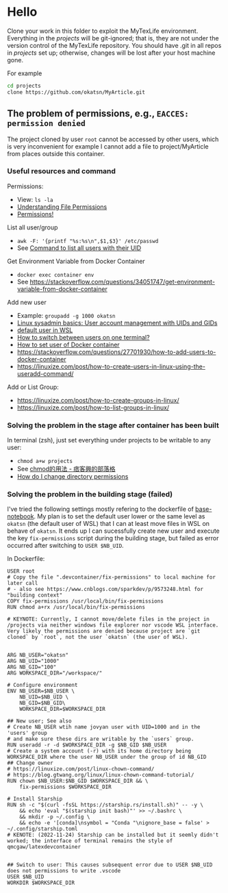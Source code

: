 # Hello
Clone your work in this folder to exploit the MyTexLife environment.
Everything in the *projects* will be git-ignored; that is, they are not under the version control of the MyTexLife repository.
You should have .git in all repos in *projects* set up; otherwise, changes will be lost after your host machine gone.


For example
```bash
cd projects
clone https://github.com/okatsn/MyArticle.git
```


## The problem of permissions, e.g., `EACCES: permission denied`
The project cloned by user `root` cannot be accessed by other users, which is very inconvenient for example I cannot add a file to project/MyArticle from places outside this container.

### Useful resources and command
Permissions:
- View: `ls -la `
- [Understanding File Permissions](https://www.elated.com/understanding-permissions/)
- [Permissions!](https://ryanstutorials.net/linuxtutorial/permissions.php)

List all user/group
- `awk -F: '{printf "%s:%s\n",$1,$3}' /etc/passwd`
- See [Command to list all users with their UID](https://askubuntu.com/questions/645236/command-to-list-all-users-with-their-uid)






Get Environment Variable from Docker Container
- `docker exec container env`
-  See https://stackoverflow.com/questions/34051747/get-environment-variable-from-docker-container

Add new user
- Example: `groupadd -g 1000 okatsn`
- [Linux sysadmin basics: User account management with UIDs and GIDs](https://www.redhat.com/sysadmin/user-account-gid-uid)
- [default user in WSL](https://superuser.com/questions/1266881/how-to-change-the-default-user-name-in-wsl)
- [How to switch between users on one terminal?](https://unix.stackexchange.com/questions/3568/how-to-switch-between-users-on-one-terminal)
- [How to set user of Docker container](https://codeyarns.com/tech/2017-07-21-how-to-set-user-of-docker-container.html#gsc.tab=0)
- https://stackoverflow.com/questions/27701930/how-to-add-users-to-docker-container
- https://linuxize.com/post/how-to-create-users-in-linux-using-the-useradd-command/


Add or List Group:
- https://linuxize.com/post/how-to-create-groups-in-linux/
- https://linuxize.com/post/how-to-list-groups-in-linux/










### Solving the problem in the stage after container has been built
In terminal (zsh), just set everything under projects to be writable to any user:
- `chmod a+w projects`
- See [chmod的用法 - 痞客興的部落格](https://charleslin74.pixnet.net/blog/post/419874889)
- [How do I change directory permissions](https://www.pluralsight.com/blog/it-ops/linux-file-permissions)

### Solving the problem in the building stage (failed)
I've tried the following settings mostly refering to the dockerfile of [base-notebook](https://hub.docker.com/r/jupyter/base-notebook/dockerfile).
My plan is to set the default user lower or the same level as `okatsn` (the default user of WSL) that I can at least move files in WSL on behave of `okatsn`.
It ends up I can sucessfully create new user and execute the key `fix-permissions` script during the building stage, but failed as error occurred after switching to `USER $NB_UID`.

In Dockerfile:
```
USER root
# Copy the file ".devcontainer/fix-permissions" to local machine for later call
# - also see https://www.cnblogs.com/sparkdev/p/9573248.html for "building context"
COPY fix-permissions /usr/local/bin/fix-permissions
RUN chmod a+rx /usr/local/bin/fix-permissions

# KEYNOTE: Currently, I cannot move/delete files in the project in /projects via neither windows file explorer nor vscode WSL interface. Very likely the permissions are denied because project are `git cloned` by `root`, not the user `okatsn` (the user of WSL).


ARG NB_USER="okatsn"
ARG NB_UID="1000"
ARG NB_GID="100"
ARG WORKSPACE_DIR="/workspace/"

# Configure environment
ENV NB_USER=$NB_USER \
    NB_UID=$NB_UID \
    NB_GID=$NB_GID\
    WORKSPACE_DIR=$WORKSPACE_DIR

## New user; See also
# Create NB_USER wtih name jovyan user with UID=1000 and in the 'users' group
# and make sure these dirs are writable by the `users` group.
RUN useradd -r -d $WORKSPACE_DIR -g $NB_GID $NB_USER
# Create a system account (-r) with its home directory being WORKSPACE_DIR where the user NB_USER under the group of id NB_GID
## Change owner
# https://linuxize.com/post/linux-chown-command/
# https://blog.gtwang.org/linux/linux-chown-command-tutorial/
RUN chown $NB_USER:$NB_GID $WORKSPACE_DIR && \
    fix-permissions $WORKSPACE_DIR

# Install Starship
RUN sh -c "$(curl -fsSL https://starship.rs/install.sh)" -- -y \
    && echo 'eval "$(starship init bash)"' >> ~/.bashrc \
    && mkdir -p ~/.config \
    && echo -e '[conda]\nsymbol = "Conda "\nignore_base = false' > ~/.config/starship.toml
# KENOTE: (2022-11-24) Starship can be installed but it seemly didn't worked; the interface of terminal remains the style of qmcgaw/latexdevcontainer


## Switch to user: This causes subsequent error due to USER $NB_UID does not permissions to write .vscode
USER $NB_UID
WORKDIR $WORKSPACE_DIR
```
